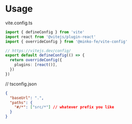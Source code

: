# Usage

vite.config.ts
```ts
import { defineConfig } from 'vite'
import react from '@vitejs/plugin-react'
import { overrideConfig } from '@minko-fe/vite-config'

// https://vitejs.dev/config/
export default defineConfig(() => {
  return overrideConfig({
    plugins: [react()],
  })
})
```


// tsconfig.json
```json
{
  "baseUrl": ".",
  "paths": {
    "#/*": ["src/*"] // whatever prefix you like
  }
}
```
